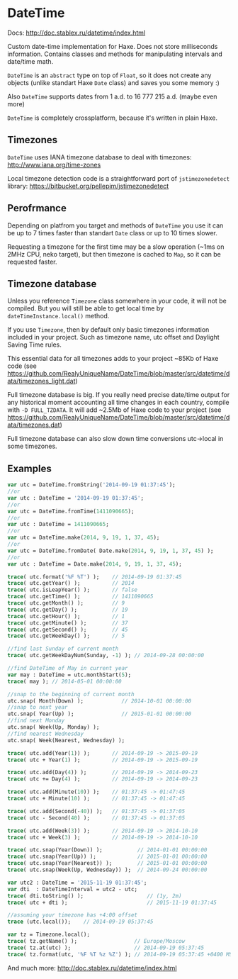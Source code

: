 DateTime
========

Docs: http://doc.stablex.ru/datetime/index.html

Custom date-time implementation for Haxe. Does not store milliseconds information. Contains classes and methods for manipulating intervals and date/time math.

`DateTime` is an `abstract` type on top of `Float`, so it does not create any objects (unlike standart Haxe `Date` class) and saves you some memory :)

Also `DateTime` supports dates from 1 a.d. to 16 777 215 a.d. (maybe even more)

`DateTime` is completely crossplatform, because it's written in plain Haxe.


Timezones
---------------
`DateTime` uses IANA timezone database to deal with timezones: http://www.iana.org/time-zones

Local timezone detection code is a straightforward port of `jstimezonedetect` library: https://bitbucket.org/pellepim/jstimezonedetect


Perofrmance
---------------
Depending on platfrom you target and methods of `DateTime` you use it can be up to 7 times faster than standart `Date` class or up to 10 times slower.

Requesting a timezone for the first time may be a slow operation (~1ms on 2MHz CPU, neko target), but then timezone is cached to `Map`, so it can be requested faster.


Timezone database
---------------
Unless you reference `Timezone` class somewhere in your code, it will not be compiled. But you will still be able to get local time by `dateTimeInstance.local()` method.

If you use `Timezone`, then by default only basic timezones information included in your project. Such as timezone name, utc offset and Daylight Saving Time rules.

This essential data for all timezones adds to your project ~85Kb of Haxe code (see https://github.com/RealyUniqueName/DateTime/blob/master/src/datetime/data/timezones_light.dat)

Full timezone database is big. If you really need precise date/time output for any historical moment accounting all time changes in each country, compile with `-D FULL_TZDATA`.
It will add ~2.5Mb of Haxe code to your project (see https://github.com/RealyUniqueName/DateTime/blob/master/src/datetime/data/timezones.dat)

Full timezone database can also slow down time conversions utc->local in some timezones.


Examples
---------------
```haxe
var utc = DateTime.fromString('2014-09-19 01:37:45');
//or
var utc : DateTime = '2014-09-19 01:37:45';
//or
var utc = DateTime.fromTime(1411090665);
//or
var utc : DateTime = 1411090665;
//or
var utc = DateTime.make(2014, 9, 19, 1, 37, 45);
//or
var utc = DateTime.fromDate( Date.make(2014, 9, 19, 1, 37, 45) );
//or
var utc : DateTime = Date.make(2014, 9, 19, 1, 37, 45);

trace( utc.format('%F %T') );    // 2014-09-19 01:37:45
trace( utc.getYear() );          // 2014
trace( utc.isLeapYear() );       // false
trace( utc.getTime() );          // 1411090665
trace( utc.getMonth() );         // 9
trace( utc.getDay() );           // 19
trace( utc.getHour() );          // 1
trace( utc.getMinute() );        // 37
trace( utc.getSecond() );        // 45
trace( utc.getWeekDay() );       // 5

//find last Sunday of current month
trace( utc.getWeekDayNum(Sunday, -1) ); // 2014-09-28 00:00:00

//find DateTime of May in current year
var may : DateTime = utc.monthStart(5);
trace( may ); // 2014-05-01 00:00:00

//snap to the beginning of current month
utc.snap( Month(Down) );            // 2014-10-01 00:00:00
//snap to next year
utc.snap( Year(Up) );               // 2015-01-01 00:00:00
//find next Monday
utc.snap( Week(Up, Monday) );
//find nearest Wednesday
utc.snap( Week(Nearest, Wednesday) );

trace( utc.add(Year(1)) );       // 2014-09-19 -> 2015-09-19
trace( utc + Year(1) );          // 2014-09-19 -> 2015-09-19

trace( utc.add(Day(4)) );        // 2014-09-19 -> 2014-09-23
trace( utc += Day(4) );          // 2014-09-19 -> 2014-09-23

trace( utc.add(Minute(10)) );    // 01:37:45 -> 01:47:45
trace( utc + Minute(10) );       // 01:37:45 -> 01:47:45

trace( utc.add(Second(-40)) );   // 01:37:45 -> 01:37:05
trace( utc - Second(40) );       // 01:37:45 -> 01:37:05

trace( utc.add(Week(3)) );       // 2014-09-19 -> 2014-10-10
trace( utc + Week(3) );          // 2014-09-19 -> 2014-10-10

trace( utc.snap(Year(Down)) );           // 2014-01-01 00:00:00
trace( utc.snap(Year(Up)) );             // 2015-01-01 00:00:00
trace( utc.snap(Year(Nearest)) );        // 2015-01-01 00:00:00
trace( utc.snap(Week(Up, Wednesday)) );  // 2014-09-24 00:00:00

var utc2 : DateTime = '2015-11-19 01:37:45';
var dti  : DateTimeInterval = utc2 - utc;
trace( dti.toString() );                    // (1y, 2m)
trace( utc + dti );                         // 2015-11-19 01:37:45

//assuming your timezone has +4:00 offset
trace (utc.local());    // 2014-09-19 05:37:45

var tz = Timezone.local();
trace( tz.getName() );                  // Europe/Moscow
trace( tz.at(utc) );                    // 2014-09-19 05:37:45
trace( tz.format(utc, '%F %T %z %Z') ); // 2014-09-19 05:37:45 +0400 MSK

```
And much more: http://doc.stablex.ru/datetime/index.html